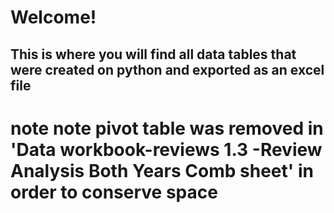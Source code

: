 # Welcome!
## This is where you will find all data tables that were created on python and exported as an excel file
# note note pivot table was removed in 'Data workbook-reviews 1.3 -Review Analysis Both Years Comb sheet' in order to conserve space
